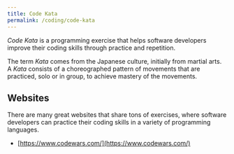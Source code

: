 ```yaml
---
title: Code Kata
permalink: /coding/code-kata
---
```


*Code Kata* is a programming exercise that helps software developers improve their coding skills through practice and repetition.

The term *Kata* comes from the Japanese culture, initially from martial arts. A *Kata* consists of a choreographed pattern of movements that are practiced, solo or in group, to achieve mastery of the movements.

## Websites

There are many great websites that share tons of exercises, where software developers can practice their coding skills in a variety of programming languages.

- [https://www.codewars.com/](https://www.codewars.com/)